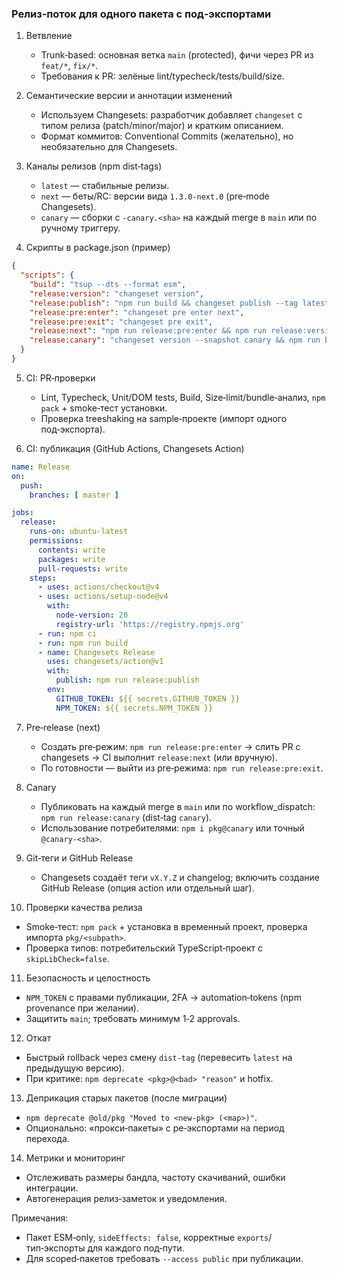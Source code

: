### Релиз‑поток для одного пакета с под‑экспортами

1. Ветвление
   - Trunk‑based: основная ветка `main` (protected), фичи через PR из `feat/*`, `fix/*`.
   - Требования к PR: зелёные lint/typecheck/tests/build/size.

2. Семантические версии и аннотации изменений
   - Используем Changesets: разработчик добавляет `changeset` с типом релиза (patch/minor/major) и кратким описанием.
   - Формат коммитов: Conventional Commits (желательно), но необязательно для Changesets.

3. Каналы релизов (npm dist‑tags)
   - `latest` — стабильные релизы.
   - `next` — беты/RC: версии вида `1.3.0-next.0` (pre‑mode Changesets).
   - `canary` — сборки с `-canary.<sha>` на каждый merge в `main` или по ручному триггеру.

4. Скрипты в package.json (пример)

```json
{
  "scripts": {
    "build": "tsup --dts --format esm",
    "release:version": "changeset version",
    "release:publish": "npm run build && changeset publish --tag latest --access public",
    "release:pre:enter": "changeset pre enter next",
    "release:pre:exit": "changeset pre exit",
    "release:next": "npm run release:pre:enter && npm run release:version && npm run release:publish && npm run release:pre:exit",
    "release:canary": "changeset version --snapshot canary && npm run build && changeset publish --tag canary --no-git-tag"
  }
}
```

5. CI: PR‑проверки
   - Lint, Typecheck, Unit/DOM tests, Build, Size‑limit/bundle‑анализ, `npm pack` + smoke‑тест установки.
   - Проверка treeshaking на sample‑проекте (импорт одного под‑экспорта).

6. CI: публикация (GitHub Actions, Changesets Action)

```yaml
name: Release
on:
  push:
    branches: [ master ]

jobs:
  release:
    runs-on: ubuntu-latest
    permissions:
      contents: write
      packages: write
      pull-requests: write
    steps:
      - uses: actions/checkout@v4
      - uses: actions/setup-node@v4
        with:
          node-version: 20
          registry-url: 'https://registry.npmjs.org'
      - run: npm ci
      - run: npm run build
      - name: Changesets Release
        uses: changesets/action@v1
        with:
          publish: npm run release:publish
        env:
          GITHUB_TOKEN: ${{ secrets.GITHUB_TOKEN }}
          NPM_TOKEN: ${{ secrets.NPM_TOKEN }}
```

7. Pre‑release (next)
   - Создать pre‑режим: `npm run release:pre:enter` → слить PR с changesets → CI выполнит `release:next` (или вручную).
   - По готовности — выйти из pre‑режима: `npm run release:pre:exit`.

8. Canary
   - Публиковать на каждый merge в `main` или по workflow_dispatch: `npm run release:canary` (dist‑tag `canary`).
   - Использование потребителями: `npm i pkg@canary` или точный `@canary-<sha>`.

9. Git‑теги и GitHub Release
   - Changesets создаёт теги `vX.Y.Z` и changelog; включить создание GitHub Release (опция action или отдельный шаг).

10. Проверки качества релиза

- Smoke‑тест: `npm pack` + установка в временный проект, проверка импорта `pkg/<subpath>`.
- Проверка типов: потребительский TypeScript‑проект с `skipLibCheck=false`.

11. Безопасность и целостность

- `NPM_TOKEN` c правами публикации, 2FA → automation‑tokens (npm provenance при желании).
- Защитить `main`; требовать минимум 1‑2 approvals.

12. Откат

- Быстрый rollback через смену `dist-tag` (перевесить `latest` на предыдущую версию).
- При критике: `npm deprecate <pkg>@<bad> "reason"` и hotfix.

13. Деприкация старых пакетов (после миграции)

- `npm deprecate @old/pkg "Moved to <new-pkg> (<map>)"`.
- Опционально: «прокси‑пакеты» c ре‑экспортами на период перехода.

14. Метрики и мониторинг

- Отслеживать размеры бандла, частоту скачиваний, ошибки интеграции.
- Автогенерация релиз‑заметок и уведомления.

Примечания:

- Пакет ESM‑only, `sideEffects: false`, корректные `exports`/тип‑экспорты для каждого под‑пути.
- Для scoped‑пакетов требовать `--access public` при публикации.
